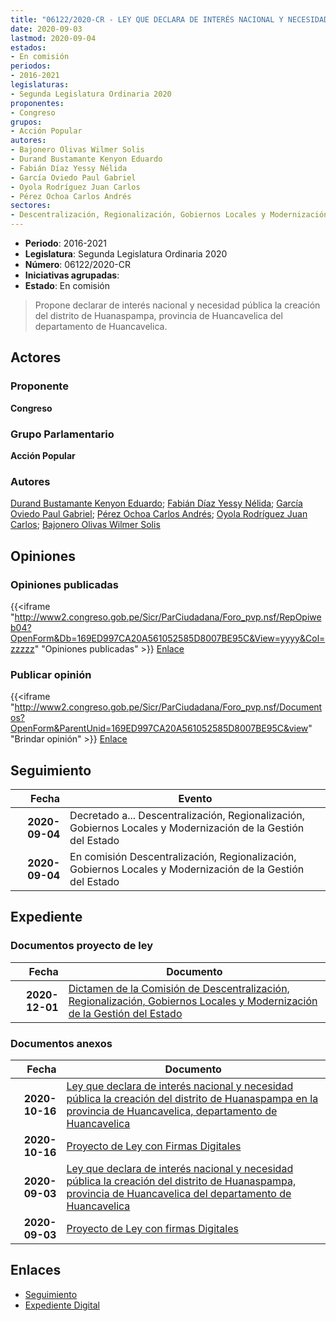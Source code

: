 ```yaml
---
title: "06122/2020-CR - LEY QUE DECLARA DE INTERÉS NACIONAL Y NECESIDAD PÚBLICA LA CREACIÓN DEL DISTRITO DE HUANASPAMPA, PROVINCIA DE HUANCAVELICA DEL DEPARTAMENTO DE HUANCAVELICA"
date: 2020-09-03
lastmod: 2020-09-04
estados:
- En comisión
periodos:
- 2016-2021
legislaturas:
- Segunda Legislatura Ordinaria 2020
proponentes:
- Congreso
grupos:
- Acción Popular
autores:
- Bajonero Olivas Wilmer Solis
- Durand Bustamante Kenyon Eduardo
- Fabián Díaz Yessy Nélida
- García Oviedo Paul Gabriel
- Oyola Rodríguez Juan Carlos
- Pérez Ochoa Carlos Andrés
sectores:
- Descentralización, Regionalización, Gobiernos Locales y Modernización de la Gestión del Estado
---
```

- **Periodo**: 2016-2021
- **Legislatura**: Segunda Legislatura Ordinaria 2020
- **Número**: 06122/2020-CR
- **Iniciativas agrupadas**: 
- **Estado**: En comisión

> Propone declarar de interés nacional y necesidad pública la creación del distrito de Huanaspampa, provincia de Huancavelica del departamento de Huancavelica.


## Actores

### Proponente

**Congreso**

### Grupo Parlamentario

**Acción Popular**

### Autores

[Durand Bustamante Kenyon Eduardo](mailto:mailto:kdurand@congreso.gob.pe); [Fabián Díaz Yessy Nélida](mailto:mailto:yfabian@congreso.gob.pe); [García Oviedo Paul Gabriel](mailto:mailto:pgarcia@congreso.gob.pe); [Pérez Ochoa Carlos Andrés](mailto:mailto:cperezo@congreso.gob.pe); [Oyola Rodríguez Juan Carlos](mailto:mailto:joyola@congreso.gob.pe); [Bajonero Olivas Wilmer Solis](mailto:mailto:wbajonero@congreso.gob.pe)

## Opiniones

### Opiniones publicadas

{{<iframe "http://www2.congreso.gob.pe/Sicr/ParCiudadana/Foro_pvp.nsf/RepOpiweb04?OpenForm&Db=169ED997CA20A561052585D8007BE95C&View=yyyy&Col=zzzzz" "Opiniones publicadas" >}}
[Enlace](http://www2.congreso.gob.pe/Sicr/ParCiudadana/Foro_pvp.nsf/RepOpiweb04?OpenForm&Db=169ED997CA20A561052585D8007BE95C&View=yyyy&Col=zzzzz)

### Publicar opinión

{{<iframe "http://www2.congreso.gob.pe/Sicr/ParCiudadana/Foro_pvp.nsf/Documentos?OpenForm&ParentUnid=169ED997CA20A561052585D8007BE95C&view" "Brindar opinión" >}}
[Enlace](http://www2.congreso.gob.pe/Sicr/ParCiudadana/Foro_pvp.nsf/Documentos?OpenForm&ParentUnid=169ED997CA20A561052585D8007BE95C&view)


## Seguimiento

| Fecha | Evento |
|------:|--------|
| **2020-09-04** | Decretado a... Descentralización, Regionalización, Gobiernos Locales y Modernización de la Gestión del Estado |
| **2020-09-04** | En comisión Descentralización, Regionalización, Gobiernos Locales y Modernización de la Gestión del Estado |

## Expediente

### Documentos proyecto de ley

| Fecha | Documento |
|------:|-----------|
| **2020-12-01** | [Dictamen de la Comisión de Descentralización, Regionalización, Gobiernos Locales y Modernización de la Gestión del Estado](http://www.leyes.congreso.gob.pe/Documentos/2016_2021/Dictamenes/Proyectos_de_Ley/06122DC08MAY20201201.pdf) |

### Documentos anexos

| Fecha | Documento |
|------:|-----------|
| **2020-10-16** | [Ley que declara de interés nacional y necesidad pública la creación del distrito de Huanaspampa en la provincia de Huancavelica, departamento de Huancavelica](http://www.leyes.congreso.gob.pe/Documentos/2016_2021/Proyectos_de_Ley_y_de_Resoluciones_Legislativas/PL06477-20201016.pdf) |
| **2020-10-16** | [Proyecto de Ley con Firmas Digitales](http://www.leyes.congreso.gob.pe/Documentos/2016_2021/Proyectos_de_Ley_y_de_Resoluciones_Legislativas/Proyectos_Firmas_digitales/PL06477.pdf) |
| **2020-09-03** | [Ley que declara de interés nacional y necesidad pública la creación del distrito de Huanaspampa, provincia de Huancavelica del departamento de Huancavelica](http://www.leyes.congreso.gob.pe/Documentos/2016_2021/Proyectos_de_Ley_y_de_Resoluciones_Legislativas/PL06122-20200903.pdf) |
| **2020-09-03** | [Proyecto de Ley con firmas Digitales](http://www.leyes.congreso.gob.pe/Documentos/2016_2021/Proyectos_de_Ley_y_de_Resoluciones_Legislativas/Proyectos_Firmas_digitales/PL06122.pdf) |

## Enlaces

- [Seguimiento](http://www2.congreso.gob.pe/Sicr/TraDocEstProc/CLProLey2016.nsf/f7fff46988ca05b1052578e100829cc7/d843ff7c813362ec052585d9006c5232?OpenDocument)
- [Expediente Digital](http://www2.congreso.gob.pe/Sicr/TraDocEstProc/Expvirt_2011.nsf/visbusqptramdoc1621/06122?opendocument)

